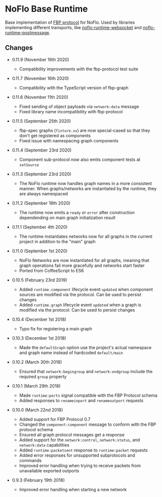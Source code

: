 NoFlo Base Runtime
====

Base implementation of [FBP protocol](http://flowbased.github.io/fbp-protocol/) for NoFlo. Used by libraries implementing different transports, like [noflo-runtime-websocket](https://github.com/noflo/noflo-runtime-websocket) and [noflo-runtime-postmessage](https://github.com/noflo/noflo-runtime-postmessage).

## Changes

* 0.11.9 (November 16th 2020)
  - Compatibility improvements with the fbp-protocol test suite
* 0.11.7 (November 16th 2020)
  - Compatibility with the TypeScript version of fbp-graph
* 0.11.6 (November 11th 2020)
  - Fixed sending of object payloads via `network:data` message
  - Fixed library name incompatibility with fbp-protocol
* 0.11.5 (September 25th 2020)
  - fbp-spec graphs (`fixture.xx`) are now special-cased so that they don't get registered as components
  - Fixed issue with namespacing graph components
* 0.11.4 (September 23rd 2020)
  - Component sub-protocol now also emits component tests at `setSource`
* 0.11.3 (September 23rd 2020)
  - The NoFlo runtime now handles graph names in a more consistent manner. When graphs/networks are instantiated by the runtime, they are always namespaced
* 0.11.2 (September 18th 2020)
  - The runtime now emits a `ready` or `error` after construction dependending on main graph initialization result
* 0.11.1 (September 4th 2020)
  - The runtime instantiates networks now for all graphs in the current project in addition to the "main" graph
* 0.11.0 (September 1st 2020)
  - NoFlo Networks are now instantiated for all graphs, meaning that graph operations fail more gracefully and networks start faster
  - Ported from CoffeeScript to ES6
* 0.10.5 (February 23rd 2019)
  - Added `runtime.component` lifecycle event `updated` when component sources are modified via the protocol. Can be used to persist changes
  - Added `runtime.graph` lifecycle event `updated` when a graph is modified via the protocol. Can be used to persist changes
* 0.10.4 (December 1st 2018)
  - Typo fix for registering a main graph
* 0.10.3 (December 1st 2018)
  - Made the `defaultGraph` option use the project's actual namespace and graph name instead of hardcoded `default/main`
* 0.10.2 (March 30th 2018)
  - Ensured that `network:begingroup` and `network:endgroup` include the required `group` property
* 0.10.1 (March 29th 2018)
  - Made `runtime:ports` signal compatible with the FBP Protocol schema
  - Added responses to `renameinport` and `renameoutport` requests
* 0.10.0 (March 22nd 2018)
  - Added support for FBP Protocol 0.7
  - Changed the `component:component` message to conform with the FBP protocol schema
  - Ensured all graph protocol messages get a response
  - Added support for the `network:control`, `network:status`, and `network:data` capabilities
  - Added `runtime:packetsent` response to `runtime:packet` requests
  - Added error responses for unsupported subprotocols and commands
  - Improved error handling when trying to receive packets from unavailable exported outports

* 0.9.3 (February 19th 2018)
  - Improved error handling when starting a new network
